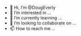 - 👋 Hi, I’m @DougEverly
- 👀 I’m interested in ...
- 🌱 I’m currently learning ...
- 💞️ I’m looking to collaborate on ...
- 📫 How to reach me ...

<!---
DougEverly/DougEverly is a ✨ special ✨ repository because its `README.md` (this file) appears on your GitHub profile.
You can click the Preview link to take a look at your changes.
--->

